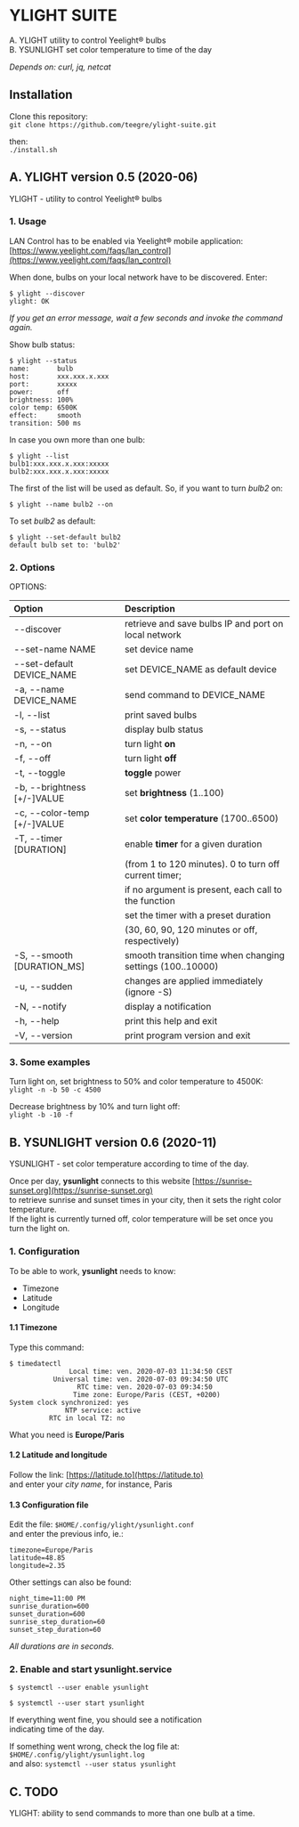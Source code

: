 # YLIGHT SUITE

A. YLIGHT utility to control Yeelight® bulbs  
B. YSUNLIGHT set color temperature to time of the day

*Depends on: curl, jq, netcat*

## Installation

Clone this repository:  
`git clone https://github.com/teegre/ylight-suite.git`

then:  
`./install.sh`


## A. YLIGHT version 0.5 (2020-06)

YLIGHT - utility to control Yeelight® bulbs

### 1. Usage

LAN Control has to be enabled via Yeelight® mobile application:  
[https://www.yeelight.com/faqs/lan_control](https://www.yeelight.com/faqs/lan_control)

When done, bulbs on your local network have to be discovered. Enter:  
```
$ ylight --discover
ylight: OK
```

*If you get an error message, wait a few seconds and invoke the command again.*

Show bulb status:  

```
$ ylight --status
name:       bulb
host:       xxx.xxx.x.xxx
port:       xxxxx
power:      off
brightness: 100%
color temp: 6500K
effect:     smooth
transition: 500 ms
```

In case you own more than one bulb:  
```
$ ylight --list
bulb1:xxx.xxx.x.xxx:xxxxx
bulb2:xxx.xxx.x.xxx:xxxxx
```

The first of the list will be used as default.
So, if you want to turn *bulb2* on:  
```
$ ylight --name bulb2 --on
```

To set *bulb2* as default:  
```
$ ylight --set-default bulb2
default bulb set to: 'bulb2'
```

### 2. Options

OPTIONS:

|Option                       |Description                                                  |
|:----------------------------|:------------------------------------------------------------|
| --discover                  | retrieve and save bulbs IP and port on local network        |
| --set-name NAME             | set device name                                             |
| --set-default DEVICE_NAME   | set DEVICE_NAME as default device                           |
| -a, --name DEVICE_NAME      | send command to DEVICE_NAME                                 |
| -l, --list                  | print saved bulbs                                           |
| -s, --status                | display bulb status                                         |
| -n, --on                    | turn light **on**                                           |
| -f, --off                   | turn light **off**                                          |
| -t, --toggle                | **toggle** power                                            |
| -b, --brightness [+/-]VALUE | set **brightness** (1..100)                                 |
| -c, --color-temp [+/-]VALUE | set **color temperature** (1700..6500)                      |
| -T, --timer [DURATION]      | enable **timer** for a given duration                       |
|                             | (from 1 to 120 minutes). 0 to turn off current timer;       |
|	                          | if no argument is present, each call to the function        |
|	                          | set the timer with a preset duration                        |
|	                          | (30, 60, 90, 120 minutes or off, respectively)              |
| -S, --smooth [DURATION_MS]  | smooth transition time when changing settings (100..10000)  |
| -u, --sudden                | changes are applied immediately (ignore -S)                 |
| -N, --notify                | display a notification                                      |
| -h, --help                  | print this help and exit                                    |
| -V, --version               | print program version and exit                              |

### 3. Some examples

Turn light on, set brightness to 50% and color temperature to 4500K:  
`ylight -n -b 50 -c 4500`

Decrease brightness by 10% and turn light off:  
`ylight -b -10 -f`

## B. YSUNLIGHT version 0.6 (2020-11)

YSUNLIGHT - set color temperature according to time of the day.

Once per day, **ysunlight** connects to this website [https://sunrise-sunset.org](https://sunrise-sunset.org)  
to retrieve sunrise and sunset times in your city, then it sets the right color temperature.  
If the light is currently turned off, color temperature will be set once you turn the light on.

### 1. Configuration

To be able to work, **ysunlight** needs to know:

 * Timezone
 * Latitude
 * Longitude

#### 1.1 Timezone

Type this command:  

```
$ timedatectl
               Local time: ven. 2020-07-03 11:34:50 CEST
           Universal time: ven. 2020-07-03 09:34:50 UTC
                 RTC time: ven. 2020-07-03 09:34:50
                Time zone: Europe/Paris (CEST, +0200)
System clock synchronized: yes
              NTP service: active
          RTC in local TZ: no

```
What you need is **Europe/Paris**

#### 1.2 Latitude and longitude

Follow the link: [https://latitude.to](https://latitude.to)  
and enter your *city name*, for instance, Paris

#### 1.3 Configuration file

Edit the file: `$HOME/.config/ylight/ysunlight.conf`  
and enter the previous info, ie.:  
```
timezone=Europe/Paris
latitude=48.85
longitude=2.35
```

Other settings can also be found:  
```
night_time=11:00 PM
sunrise_duration=600
sunset_duration=600
sunrise_step_duration=60
sunset_step_duration=60
```

*All durations are in seconds.*

### 2. Enable and start ysunlight.service

```
$ systemctl --user enable ysunlight
```

```
$ systemctl --user start ysunlight
```

If everything went fine, you should see a notification  
indicating time of the day.

If something went wrong, check the log file at: `$HOME/.config/ylight/ysunlight.log`  
and also: `systemctl --user status ysunlight`

## C. TODO

YLIGHT: ability to send commands to more than one bulb at a time.

